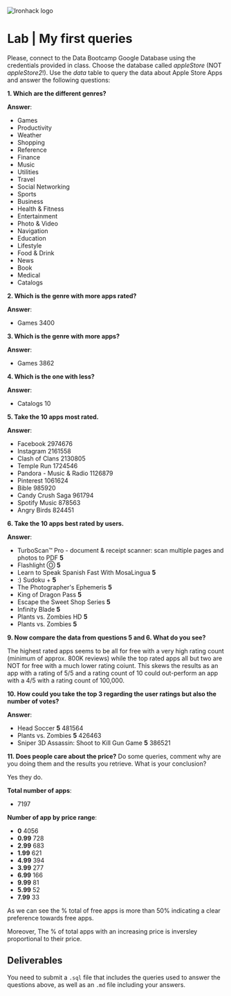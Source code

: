![Ironhack logo](https://i.imgur.com/1QgrNNw.png)

# Lab | My first queries

Please, connect to the Data Bootcamp Google Database using the credentials provided in class. Choose the database called *appleStore* (NOT *appleStore2*!). Use the *data* table to query the data about Apple Store Apps and answer the following questions: 

**1. Which are the different genres?**

**Answer**:
- Games
- Productivity
- Weather
- Shopping
- Reference
- Finance
- Music
- Utilities
- Travel
- Social Networking
- Sports
- Business
- Health & Fitness
- Entertainment
- Photo & Video
- Navigation
- Education
- Lifestyle
- Food & Drink
- News
- Book
- Medical
- Catalogs

**2. Which is the genre with more apps rated?**

**Answer**:
- Games	3400


**3. Which is the genre with more apps?**

**Answer**:
- Games	3862

**4. Which is the one with less?**

**Answer**:
- Catalogs	10


**5. Take the 10 apps most rated.**

**Answer**:
- Facebook                2974676
- Instagram	              2161558
- Clash of Clans          2130805
- Temple Run              1724546
- Pandora - Music & Radio 1126879
- Pinterest               1061624
- Bible                   985920
- Candy Crush Saga        961794
- Spotify Music           878563
- Angry Birds             824451


**6. Take the 10 apps best rated by users.**

**Answer**:
- TurboScan™ Pro - document & receipt scanner: scan multiple pages and photos to PDF **5**
- Flashlight Ⓞ **5**
- Learn to Speak Spanish Fast With MosaLingua **5**
- :) Sudoku + **5**
- The Photographer's Ephemeris **5**
- King of Dragon Pass **5**
- Escape the Sweet Shop Series **5**
- Infinity Blade **5**
- Plants vs. Zombies HD **5**
- Plants vs. Zombies **5**


**9. Now compare the data from questions 5 and 6. What do you see?**

The highest rated apps seems to be all for free with a very high rating count (minimum of approx. 800K reviews) while the top rated apps all but two are NOT for free with a much lower rating coiunt. This skews the results as an app with a rating of 5/5 and a rating count of 10 could out-perform an app with a 4/5 with a rating count of 100,000.

**10. How could you take the top 3 regarding the user ratings but also the number of votes?**

**Answer**:
- Head Soccer **5**                                481564
- Plants vs. Zombies **5**                         426463
- Sniper 3D Assassin: Shoot to Kill Gun Game **5** 386521

**11. Does people care about the price?** Do some queries, comment why are you doing them and the results you retrieve. What is your conclusion?

Yes they do.

**Total number of apps**:
- 7197

**Number of app by price range**:

- **0**         4056
- **0.99**      728
- **2.99**      683
- **1.99**      621
- **4.99**      394
- **3.99**      277
- **6.99**      166
- **9.99**      81
- **5.99**      52
- **7.99**      33

As we can see the % total of free apps is more than 50% indicating a clear preference towards free apps.

Moreover, The % of total apps with an increasing price is inversley proportional to their price.

## Deliverables 
You need to submit a `.sql` file that includes the queries used to answer the questions above, as well as an `.md` file including your answers. 
